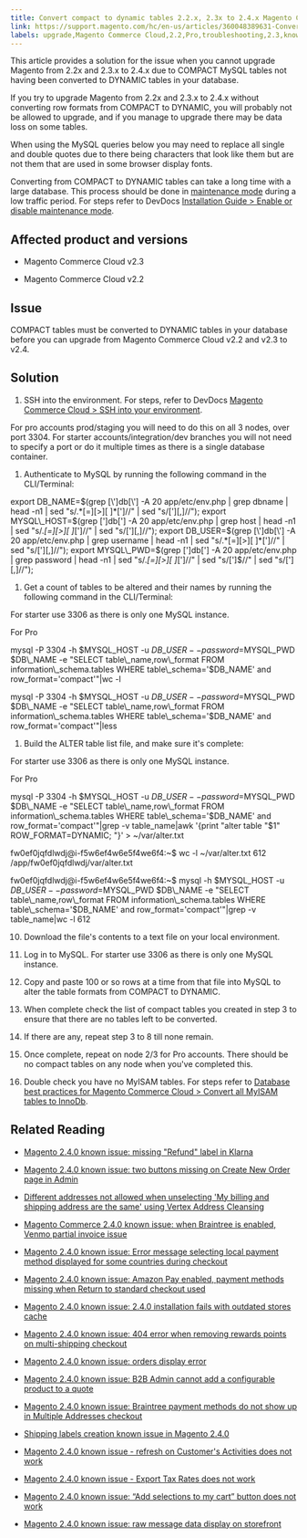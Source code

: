 ```yaml
---
title: Convert compact to dynamic tables 2.2.x, 2.3x to 2.4.x Magento Commerce Cloud upgrade 
link: https://support.magento.com/hc/en-us/articles/360048389631-Convert-compact-to-dynamic-tables-2-2-x-2-3x-to-2-4-x-Magento-Commerce-Cloud-upgrade-
labels: upgrade,Magento Commerce Cloud,2.2,Pro,troubleshooting,2.3,known issues,MySQL,database,2.3.x,2.2.x,2.4,Starter,2.4.x
---
```


This article provides a solution for the issue when you cannot upgrade Magento from 2.2x and 2.3.x to 2.4.x due to COMPACT MySQL tables not having been converted to  DYNAMIC tables in your database.

If you try to upgrade Magento from 2.2x and 2.3.x to 2.4.x without converting row formats from COMPACT to DYNAMIC, you will probably not be allowed to upgrade, and if you manage to upgrade there may be data loss on some tables.

When using the MySQL queries below you may need to replace all single and double quotes due to there being characters that look like them but are not them that are used in some browser display fonts.  
  
Converting from COMPACT to DYNAMIC tables can take a long time with a large database. This process should be done in [maintenance mode](https://devdocs.magento.com/guides/v2.4/install-gde/install/cli/install-cli-subcommands-maint.html?itm_source=devdocs&itm_medium=search_page&itm_campaign=federated_search&itm_term=mainten) during a low traffic period. For steps refer to DevDocs [Installation Guide > Enable or disable maintenance mode](https://devdocs.magento.com/guides/v2.4/install-gde/install/cli/install-cli-subcommands-maint.html?itm_source=devdocs&itm_medium=search_page&itm_campaign=federated_search&itm_term=mainten).

## Affected product and versions

* Magento Commerce Cloud v2.3

* Magento Commerce Cloud v2.2

## Issue

COMPACT tables must be converted to DYNAMIC tables in your database before you can upgrade from Magento Commerce Cloud v2.2 and v2.3 to v2.4.

## Solution

1. SSH into the environment. For steps, refer to DevDocs [Magento Commerce Cloud > SSH into your environment](https://devdocs.magento.com/cloud/env/environments-ssh.html#ssh).   
  
For pro accounts prod/staging you will need to do this on all 3 nodes, over port 3304. For starter accounts/integration/dev branches you will not need to specify a port or do it multiple times as there is a single database container.  
 

1. Authenticate to MySQL by running the following command in the CLI/Terminal: 

export DB\_NAME=$(grep [\']db[\'] -A 20 app/etc/env.php | grep dbname | head -n1 | sed "s/.*[=][>][ ]*[']//" | sed "s/['][,]//");
export MYSQL\_HOST=$(grep [\']db[\'] -A 20 app/etc/env.php | grep host | head -n1 | sed "s/.*[=][>][ ]*[']//" | sed "s/['][,]//");
export DB\_USER=$(grep [\']db[\'] -A 20 app/etc/env.php | grep username | head -n1 | sed "s/.*[=][>][ ]*[']//" | sed "s/['][,]//");
export MYSQL\_PWD=$(grep [\']db[\'] -A 20 app/etc/env.php | grep password | head -n1 | sed "s/.*[=][>][ ]*[']//" | sed "s/[']$//" | sed "s/['][,]//");

1. Get a count of tables to be altered and their names by running the following command in the CLI/Terminal:  
 

For starter use 3306 as there is only one MySQL instance.

  
For Pro 

mysql -P 3304 -h $MYSQL\_HOST -u $DB\_USER --password=$MYSQL\_PWD $DB\_NAME -e "SELECT table\_name,row\_format FROM information\_schema.tables WHERE table\_schema='$DB\_NAME' and row\_format='compact'"|wc -l

mysql -P 3304 -h $MYSQL\_HOST -u $DB\_USER --password=$MYSQL\_PWD $DB\_NAME -e "SELECT table\_name,row\_format FROM information\_schema.tables WHERE table\_schema='$DB\_NAME' and row\_format='compact'"|less

1. Build the ALTER table list file, and make sure it's complete:  
  
For starter use 3306 as there is only one MySQL instance.   
  
For Pro 

mysql -P 3304 -h $MYSQL\_HOST -u $DB\_USER --password=$MYSQL\_PWD $DB\_NAME -e "SELECT table\_name,row\_format FROM information\_schema.tables WHERE table\_schema='$DB\_NAME' and row\_format='compact'"|grep -v table\_name|awk '{print "alter table "$1" ROW\_FORMAT=DYNAMIC; "}' > ~/var/alter.txt

fw0ef0jqfdlwdj@i-f5w6ef4w6e5f4we6f4:~$ wc -l ~/var/alter.txt 
612 /app/fw0ef0jqfdlwdj/var/alter.txt

fw0ef0jqfdlwdj@i-f5w6ef4w6e5f4we6f4:~$ mysql -h $MYSQL\_HOST -u $DB\_USER --password=$MYSQL\_PWD $DB\_NAME -e "SELECT table\_name,row\_format FROM information\_schema.tables WHERE table\_schema='$DB\_NAME' and row\_format='compact'"|grep -v table\_name|wc -l
612

10. Download the file's contents to a text file on your local environment.

12. Log in to MySQL. For starter use 3306 as there is only one MySQL instance. 

14. Copy and paste 100 or so rows at a time from that file into MySQL to alter the table formats from COMPACT to  DYNAMIC.

16. When complete check the list of compact tables you created in step 3 to ensure that there are no tables left to be converted.

18. If there are any, repeat step 3 to 8 till none remain.

20. Once complete, repeat on node 2/3 for Pro accounts. There should be no compact tables on any node when you've completed this.

22. Double check you have no MyISAM tables. For steps refer to [Database best practices for Magento Commerce Cloud > Convert all MyISAM tables to InnoDb](https://support.magento.com/hc/en-us/articles/360041997312#convert).

## Related Reading

* [Magento 2.4.0 known issue: missing "Refund" label in Klarna](https://support.magento.com/hc/en-us/articles/360047598311-Magento-2-4-0-known-issue-missing-Refund-label-in-Klarna)

* [Magento 2.4.0 known issue: two buttons missing on Create New Order page in Admin](https://support.magento.com/hc/en-us/articles/360047481431-Magento-2-4-0-known-issue-two-buttons-missing-on-Create-New-Order-page-in-Admin)

* [Different addresses not allowed when unselecting 'My billing and shipping address are the same' using Vertex Address Cleansing](https://support.magento.com/hc/en-us/articles/360046998952-Different-addresses-not-allowed-when-unselecting-My-billing-and-shipping-address-are-the-same-using-Vertex-Address-Cleansing)

* [Magento Commerce 2.4.0 known issue: when Braintree is enabled, Venmo partial invoice issue](https://support.magento.com/hc/en-us/articles/360046845932-Magento-Commerce-2-4-0-known-issue-when-Braintree-is-enabled-Venmo-partial-invoice-issue)

* [Magento 2.4.0 known issue: Error message selecting local payment method displayed for some countries during checkout](https://support.magento.com/hc/en-us/articles/360047139331-Magento-2-4-0-known-issue-Error-message-selecting-local-payment-method-displayed-for-some-countries-during-checkout)

* [Magento 2.4.0 known issue: Amazon Pay enabled, payment methods missing when Return to standard checkout used](https://support.magento.com/hc/en-us/articles/360046680632-Magento-2-4-0-known-issue-Amazon-Pay-enabled-payment-methods-missing-when-Return-to-standard-checkout-used)

* [Magento 2.4.0 known issue: 2.4.0 installation fails with outdated stores cache](https://support.magento.com/hc/en-us/articles/360046949731-Magento-2-4-0-known-issue-2-4-0-installation-fails-with-outdated-stores-cache)

* [Magento 2.4.0 known issue: 404 error when removing rewards points on multi-shipping checkout](https://support.magento.com/hc/en-us/articles/360046920131-Magento-2-4-0-known-issue-404-error-when-removing-rewards-points-on-multi-shipping-checkout)

* [Magento 2.4.0 known issue: orders display error](https://support.magento.com/hc/en-us/articles/360046802271-Magento-2-4-0-known-issue-orders-display-error)

* [Magento 2.4.0 known issue: B2B Admin cannot add a configurable product to a quote](https://support.magento.com/hc/en-us/articles/360046801971-Magento-2-4-0-known-issue-B2B-Admin-cannot-add-a-configurable-product-to-a-quote)

* [Magento 2.4.0 known issue: Braintree payment methods do not show up in Multiple Addresses checkout](https://support.magento.com/hc/en-us/articles/360046354992-Magento-2-4-0-known-issue-Braintree-payment-methods-do-not-show-up-in-Multiple-Addresses-checkout)

* [Shipping labels creation known issue in Magento 2.4.0](https://support.magento.com/hc/en-us/articles/360046750171-Shipping-labels-creation-known-issue-in-Magento-2-4-0)

* [Magento 2.4.0 known issue - refresh on Customer's Activities does not work](https://support.magento.com/hc/en-us/articles/360046091332-Magento-2-4-0-known-issue-refresh-on-Customer-s-Activities-does-not-work)

* [Magento 2.4.0 known issue - Export Tax Rates does not work](https://support.magento.com/hc/en-us/articles/360045850032-Magento-2-4-0-known-issue-Export-Tax-Rates-does-not-work-)

* [Magento 2.4.0 known issue: “Add selections to my cart” button does not work](https://support.magento.com/hc/en-us/articles/360045838312-Magento-2-4-0-known-issue-Add-selections-to-my-cart-button-does-not-work)

* [Magento 2.4.0 known issue: raw message data display on storefront](https://support.magento.com/hc/en-us/articles/360045804332-Magento-2-4-0-known-issue-raw-message-data-display-on-storefront)

